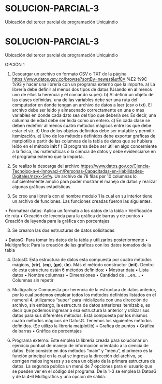 # SOLUCION-PARCIAL-3
Ubicación del tercer parcial de programación Uniquindio
# SOLUCION-PARCIAL-3
Ubicación del tercer parcial de programación Uniquindio

OPCIÓN 1
1. Descargar un archivo en formato CSV o TXT de la página
https://www.datos.gov.co/browse?sortBy=newest&utf8= %E2 %9C %93 y hacer una
librería con un programa externo que la importe.
a) La librería debe definir al menos dos tipos de datos (Usando en al menos uno de
ellos la herencia y el comando super).
b) Al definir un objeto de las clases definidas, una de las variables debe ser una ruta
del computador en donde tengan un archivo de datos a leer (csv o txt). El archivo
debe ser leido y almacenado correctamente en una o mas variables en donde cada
dato sea del tipo que debería ser. Es decir, una columna de edad debe ser leída
como un entero.
c) En cada clase se deben redefinir al menos cuatro métodos mágicos entre los que
debe estar el str.
d) Uno de los objetos definidos debe ser mutable y permitir itemización.
e) Uno de los métodos definidos debe exportar graficas de matplotlib a partir de las
columnas de la tabla de datos que se hubiera leído en el método __init__
f ) El programa debe ser útil en algo concerniente a la física, las matemáticas o la
ciencia de datos y debe evidenciarse en el programa externo que la importa.

1.	Se realizo la descarga del archivo https://www.datos.gov.co/Ciencia-Tecnolog-a-e-Innovaci-n/Personas-Capacitadas-en-Habilidades-Digitales/nzyx-5vfw. Un archivo de 78 filas por 10 columnas lo suficientemente amplio para poder mostrar el manejo de datos y realizar algunas gráficas estadísticas.

2.	Se creo una librería con el nombre modulo 1 la cual en su interior tiene un archivo de funciones. Las funciones creadas fueron las siguientes.

•	Formatear datos: Aplica un formato a los datos de la tabla
•	Verificación de ruta
•	Creación de leyenda para la gráfica de barras y de puntos
•	Creación de leyenda para la gráfica con porcentajes

3.	Se crearon las dos estructuras de datos solicitadas:

•	DatosG: Para tomar los datos de la tabla y utilizarlos posteriormente
•	Multigrafics: Para la creación de las graficas con los datos tomados de la tabla

4.	DatosG: Esta estructura de datos esta compuesta por cuatro métodos mágicos, (__str__), (__eq__), (__ge__), (__le__). Más el método constructor (__init__).
Dentro de esta estructura están 6 métodos definidos:
•	Mostrar data
•	Lista datos
•	Nombre columnas
•	Dimensiones
•	Cantidad de ….en….
•	Columnas sin repetir

5.	Multigrafics: Compuesta por herencia de la estructura de datos anterior, por lo cual podemos emplear todos los métodos definidos listados en el numeral 4. utilizamos “super” para inicializarla con una dirección de archivo, sin embargo, la estructura de datos anteriores itemizable, es decir que podemos ingresar a esa estructura la anterior y utilizar sus datos para sus diferentes métodos. Está compuesta por los mismos cuatro métodos mágicos de DatosG. Tenemos los siguientes métodos definidos. (Se utilizo la librería matplotlib)
•	Grafica de puntos
•	Gráfica de barras
•	Gráfica de porcentajes

6.	Programa externo: Este emplea la librería creada para solucionar un ejercicio puntual de manejo de información orientado a la ciencia de datos. Este consiste en dos métodos “main” y “menu”, el primero es la función principal en la cual se ingresa la dirección del archivo, se corrigen malos ingresos y se crea un objeto de la primera estructura de datos. La segunda publica un menú de 7 opciones para el usuario que se pueden ver en el código del programa. De la 1-3 se emplea la DatosG y de la 4-6 Multigrafics y una opción de salida. 
